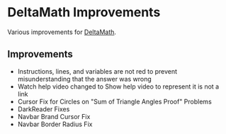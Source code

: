 # DeltaMath Improvements

Various improvements for [DeltaMath](https://www.deltamath.com/).

## Improvements

- Instructions, lines, and variables are not red to prevent misunderstanding that the answer was wrong
- Watch help video changed to Show help video to represent it is not a link
- Cursor Fix for Circles on "Sum of Triangle Angles Proof" Problems
- DarkReader Fixes
- Navbar Brand Cursor Fix
- Navbar Border Radius Fix
